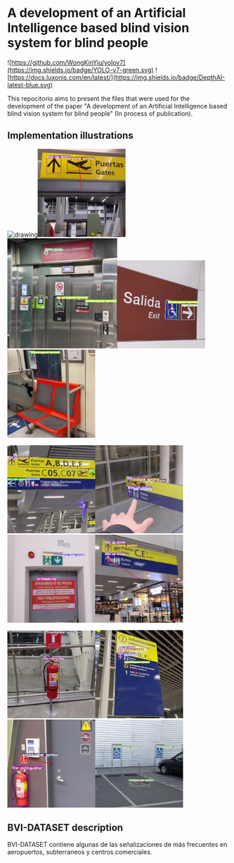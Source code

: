 # A development of an Artificial Intelligence based blind vision system for blind people

![https://github.com/WongKinYiu/yolov7](https://img.shields.io/badge/YOLO-v7-green.svg) ![https://docs.luxonis.com/en/latest/](https://img.shields.io/badge/DepthAI-latest-blue.svg)


This repocitorio aims to present the files that were used for the development of the paper "A development of an Artificial Intelligence based blind vision system for blind people" (In process of publication).

## Implementation illustrations


<img src="Media/VideoRGB_Hand.gif" alt="drawing" width="200"/><img src="Media/1.jpg" alt="drawing" width="200"/><img src="Media/2.jpg" alt="drawing" width="250"/><img src="Media/3.jpg" alt="drawing" width="200"/><img src="Media/4.jpg" alt="drawing" width="200"/>

<img src="Media/5.jpg" alt="drawing" width="200"/><img src="Media/6.jpg" alt="drawing" width="200"/><img src="Media/7.jpg" alt="drawing" width="200"/><img src="Media/8.jpg" alt="drawing" width="200"/>

<img src="Media/9.jpg" alt="drawing" width="200"/><img src="Media/10.jpg" alt="drawing" width="200"/><img src="Media/11.jpg" alt="drawing" width="200"/><img src="Media/12.jpg" alt="drawing" width="200"/>

## BVI-DATASET description

BVI-DATASET contiene algunas de las señalizaciones de más frecuentes en aeropuertos, subterraneos y centros comerciales.